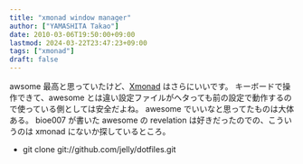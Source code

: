 ```yaml
---
title: "xmonad window manager"
author: ["YAMASHITA Takao"]
date: 2010-03-06T19:50:00+09:00
lastmod: 2024-03-22T23:47:23+09:00
tags: ["xmonad"]
draft: false
---
```


awsome 最高と思っていたけど、[Xmonad](http://xmonad.org/)
はさらにいいです。 キーボードで操作できて、awesome
とは違い設定ファイルがヘタっても前の設定で動作するので使っている側としては安全だよね。
awesome でいいなと思ってたものは大体ある。 bioe007 が書いた awesome の
revelation は好きだったのでの、こういうのは xmonad
にないか探しているところ。

-   git clone git://github.com/jelly/dotfiles.git
